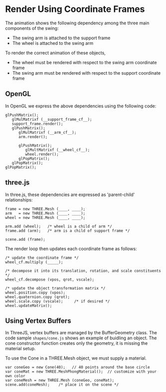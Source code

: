 # Render Using Coordinate Frames

The animation shows the following dependency among the three
main components of the swing:

* The swing arm is attached to the support frame
* The wheel is attached to the swing arm

To render the correct animation of these objects,

* The wheel must be rendered with respect to the swing arm coordinate frame
* The swing arm must be rendered with respect to the support coordinate frame

## OpenGL

In OpenGL we express the above dependencies using the following
code:

```
glPushMatrix();
   glMulMatrixf (__support_frame_cf__);
   support_frame.render();
   glPushMatrix();
      glMulMatrixf (__arm_cf__);
      arm.render();

      glPushMatrix();
         glMultMatrixf (__wheel_cf__);
         wheel.render();
      glPopMatrix();
   glPopMatrix();
glPopMatrix();
```

## three.js

In three.js, these dependencies are expressed as 'parent-child'
relationships:

```
frame = new THREE.Mesh (____, ____);
arm   = new THREE.Mesh (____, ____);
wheel = new THREE.Mesh (____, ____);

arm.add (wheel);   /* wheel is a child of arm */
frame.add (arm);   /* arm is a child of support frame */

scene.add (frame);
```

The render loop then updates each coordinate frame as follows:

```
/* update the coordinate frame */
wheel_cf.multiply (_____);

/* decompose it into its translation, rotation, and scale constituents */
wheel_cf.decompose (vpos, qrot, vscale);

/* update the object transformation matrix */
wheel.position.copy (vpos);
wheel.quaternion.copy (qrot);
wheel.scale.copy (vscale);     /* if desired */
wheel.updateMatrix();
```

## Using Vertex Buffers

In ThreeJS, vertex buffers are managed by the BufferGeometry class.
The code sample `shapes/cone.js` shows an example of buidling an object. 
The cone constructor function creates only the geometry, it is missing the material setup.

To use the Cone in a THREE.Mesh object, we must supply a material. 

```
var coneGeo = new Cone(40);   // 40 points around the base circle
var coneMat = new THREE.MeshPhongMaterial();  // customize with your own color
var coneMesh = new THREE.Mesh (coneGeo, coneMat);
scene.add(coneMesh);    /* place it on the scene */
```
